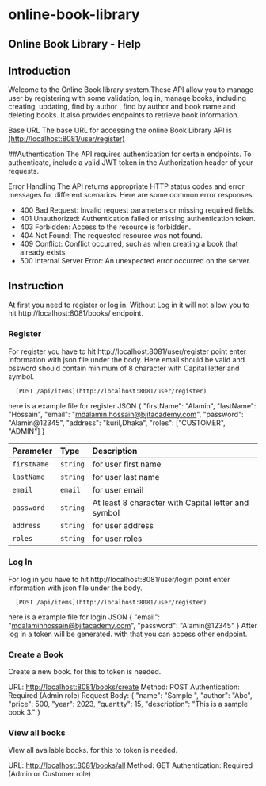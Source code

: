 # online-book-library
## Online Book Library - Help
## Introduction
Welcome to the Online Book library system.These API allow you to manage user by registering with some validation, log in, manage books, including creating, updating, find by author , find by author and book name and deleting books. It also provides endpoints to retrieve book information.

Base URL
The base URL for accessing the online Book Library API is [(http://localhost:8081/user/register)](http://localhost:8081/user/register)

##Authentication
The API requires authentication for certain endpoints. To authenticate, include a valid JWT token in the Authorization header of your requests.

Error Handling
The API returns appropriate HTTP status codes and error messages for different scenarios. Here are some common error responses:

- 400 Bad Request: Invalid request parameters or missing required fields.
- 401 Unauthorized: Authentication failed or missing authentication token.
- 403 Forbidden: Access to the resource is forbidden.
- 404 Not Found: The requested resource was not found.
- 409 Conflict: Conflict occurred, such as when creating a book that already exists.
- 500 Internal Server Error: An unexpected error occurred on the server.

## Instruction
At first you need to register or log in. Without Log in it will not allow you to hit http://localhost:8081/books/ endpoint.

### Register
For register you have to hit http://localhost:8081/user/register  point enter information with json file under the body. Here email should be valid and pssword should contain minimum of 8 character with Capital letter and symbol.

```http
  [POST /api/items](http://localhost:8081/user/register)
```
here is a example file for register JSON
{
  "firstName": "Alamin",
  "lastName": "Hossain",
  "email": "mdalamin.hossain@bjitacademy.com",
  "password": "Alamin@12345",
  "address": "kuril,Dhaka",
  "roles": ["CUSTOMER", "ADMIN"]
}

| Parameter | Type     | Description                |
| :-------- | :------- | :------------------------- |
| `firstName` | `string` | for user first name |
| `lastName` | `string` | for user last name |
| `email` | `email` | for user email|
| `password` | `string` | At least 8 character with Capital letter and symbol |
| `address` | `string` | for user address |
| `roles` | `string` | for user roles |

### Log In
For log in you have to hit http://localhost:8081/user/login  point enter information with json file under the body. 

```http
  [POST /api/items](http://localhost:8081/user/register)
```
here is a example file for login JSON
{
  "email": "mdalaminhossain@bjitacademy.com",
  "password": "Alamin@12345"
}
After log in a token will be generated. with that you can access other endpoint.

### Create a Book
Create a new book. for this to token is needed.

URL: [http://localhost:8081/books/create](http://localhost:8081/books/create)
Method: POST
Authentication: Required (Admin role)
Request Body:
{
  "name": "Sample ",
  "author": "Abc",
  "price": 500,
  "year": 2023,
	"quantity": 15,
  "description": "This is a sample book 3."
}

### View all books
VIew all available books. for this to token is needed.

URL: [http://localhost:8081/books/all]([http://localhost:8081/books/create](http://localhost:8081/books/all))
Method: GET
Authentication: Required (Admin or Customer role)



